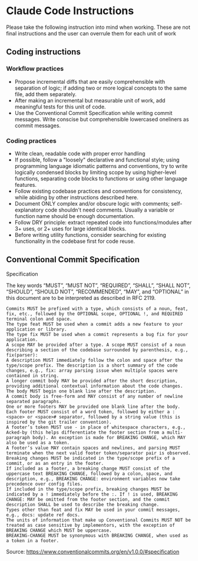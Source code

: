 # Claude Code Instructions

Please take the following instruction into mind when working.
These are not final instructions and the user can overrule them for each unit of work

## Coding instructions

### Workflow practices

- Propose incremental diffs that are easily comprehensible with separation of logic; if adding two or more logical concepts to the same file, add them separately.
- After making an incremental but measurable unit of work, add meaningful tests for this unit of code.
- Use the Conventional Commit Specification while writing commit messages. Write conscise but comprehensible lowercased oneliners as commit messages.

### Coding practices

- Write clean, readable code with proper error handling
- If possible, follow a "loosely" declarative and functional style; using programming language idiomatic patterns and conventions,
  try to write logically condensed blocks by limiting scope by using higher-level functions, separating code blocks to functions or using other language features.
- Follow existing codebase practices and conventions for consistency, while abiding by other instructions described here.
- Document ONLY complex and/or obscure logic with comments; self-explanatory code shouldn't need comments. Usually a variable or function name should be enough documentation.
- Follow DRY principle: extract repeated code into functions/modules after 3+ uses, or 2+ uses for large identical blocks.
- Before writing utility functions, consider searching for existing functionality in the codebase first for code reuse.

## Conventional Commit Specification

Specification

The key words “MUST”, “MUST NOT”, “REQUIRED”, “SHALL”, “SHALL NOT”, “SHOULD”, “SHOULD NOT”, “RECOMMENDED”, “MAY”, and “OPTIONAL” in this document are to be interpreted as described in RFC 2119.

    Commits MUST be prefixed with a type, which consists of a noun, feat, fix, etc., followed by the OPTIONAL scope, OPTIONAL !, and REQUIRED terminal colon and space.
    The type feat MUST be used when a commit adds a new feature to your application or library.
    The type fix MUST be used when a commit represents a bug fix for your application.
    A scope MAY be provided after a type. A scope MUST consist of a noun describing a section of the codebase surrounded by parenthesis, e.g., fix(parser):
    A description MUST immediately follow the colon and space after the type/scope prefix. The description is a short summary of the code changes, e.g., fix: array parsing issue when multiple spaces were contained in string.
    A longer commit body MAY be provided after the short description, providing additional contextual information about the code changes. The body MUST begin one blank line after the description.
    A commit body is free-form and MAY consist of any number of newline separated paragraphs.
    One or more footers MAY be provided one blank line after the body. Each footer MUST consist of a word token, followed by either a :<space> or <space># separator, followed by a string value (this is inspired by the git trailer convention).
    A footer’s token MUST use - in place of whitespace characters, e.g., Acked-by (this helps differentiate the footer section from a multi-paragraph body). An exception is made for BREAKING CHANGE, which MAY also be used as a token.
    A footer’s value MAY contain spaces and newlines, and parsing MUST terminate when the next valid footer token/separator pair is observed.
    Breaking changes MUST be indicated in the type/scope prefix of a commit, or as an entry in the footer.
    If included as a footer, a breaking change MUST consist of the uppercase text BREAKING CHANGE, followed by a colon, space, and description, e.g., BREAKING CHANGE: environment variables now take precedence over config files.
    If included in the type/scope prefix, breaking changes MUST be indicated by a ! immediately before the :. If ! is used, BREAKING CHANGE: MAY be omitted from the footer section, and the commit description SHALL be used to describe the breaking change.
    Types other than feat and fix MAY be used in your commit messages, e.g., docs: update ref docs.
    The units of information that make up Conventional Commits MUST NOT be treated as case sensitive by implementors, with the exception of BREAKING CHANGE which MUST be uppercase.
    BREAKING-CHANGE MUST be synonymous with BREAKING CHANGE, when used as a token in a footer.

Source: https://www.conventionalcommits.org/en/v1.0.0/#specification
